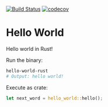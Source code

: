 <a href="https://github.com/AlvinHon/hello_world_rs/actions/workflows/rust.yml"><img alt="Build Status" src="https://github.com/AlvinHon/hello_world_rs/actions/workflows/rust.yml/badge.svg?branch=main"/></a> [![codecov](https://codecov.io/gh/AlvinHon/hello_world_rs/branch/main/graph/badge.svg?token=NMM473N4DO)](https://codecov.io/gh/AlvinHon/hello_world_rs)

# Hello World

Hello world in Rust!

Run the binary:

```bash
hello-world-rust
# Output: hello world!
```

Execute as crate:

```rust
let next_word = hello_world::hello();
```
